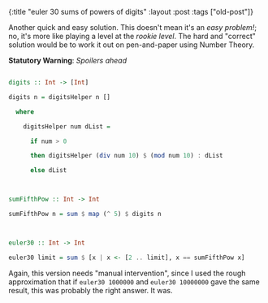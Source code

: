 {:title "euler 30 sums of powers of digits"
:layout :post
 :tags ["old-post"]}



Another quick and easy solution. This doesn't mean it's an _easy problem!_; no, it's more like playing a level at the _rookie level_. The hard and "correct" solution would be to work it out on pen-and-paper using Number Theory.



**Statutory Warning**: _Spoilers ahead_



```haskell

digits :: Int -> [Int]

digits n = digitsHelper n []

  where

    digitsHelper num dList =

      if num > 0

      then digitsHelper (div num 10) $ (mod num 10) : dList

      else dList



sumFifthPow :: Int -> Int

sumFifthPow n = sum $ map (^ 5) $ digits n



euler30 :: Int -> Int

euler30 limit = sum $ [x | x <- [2 .. limit], x == sumFifthPow x]

```



Again, this version needs "manual intervention", since I used the rough approximation that if `euler30 1000000` and `euler30 10000000` gave the same result, this was probably the right answer. It was.
